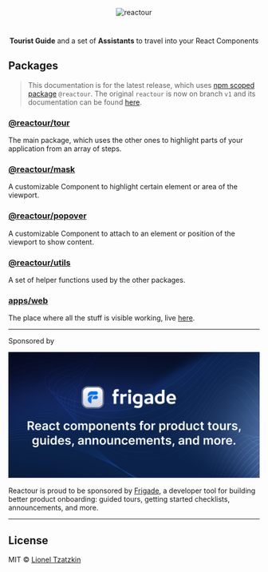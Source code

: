 <p align="center">
  <img alt="reactour" title="reactour" src="https://raw.githubusercontent.com/elrumordelaluz/reactour/main/logo.svg" width="250">
</p>
<p align="center" style="margin-top: 40px">
  <strong>Tourist Guide</strong> and a set of <strong>Assistants</strong> to travel into your React Components
</p>

## Packages

> This documentation is for the latest release, which uses [npm scoped package](https://docs.npmjs.com/cli/v7/using-npm/scope) `@reactour`. The original `reactour` is now on branch `v1` and its documentation can be found [here](https://github.com/elrumordelaluz/reactour/tree/v1).

### [@reactour/tour](https://github.com/elrumordelaluz/reactour/tree/main/packages/tour)

The main package, which uses the other ones to highlight parts of your application from an array of steps.

### [@reactour/mask](https://github.com/elrumordelaluz/reactour/tree/main/packages/mask)

A customizable Component to highlight certain element or area of the viewport.

### [@reactour/popover](https://github.com/elrumordelaluz/reactour/tree/main/packages/popover)

A customizable Component to attach to an element or position of the viewport to show content.

### [@reactour/utils](https://github.com/elrumordelaluz/reactour/tree/main/packages/utils)

A set of helper functions used by the other packages.

### [apps/web](https://github.com/elrumordelaluz/reactour/tree/main/apps/web)

The place where all the stuff is visible working, live [here](https://reactour.vercel.app/).

---

Sponsored by

[![Frigade](/sponsor-frigade.png)](https://frigade.com/?source=reactour)

Reactour is proud to be sponsored by [Frigade](https://frigade.com/?source=reactour), a developer tool for building better product onboarding: guided tours, getting started checklists, announcements, and more.

---

## License

MIT © [Lionel Tzatzkin](https://lionel.tzatzk.in)
